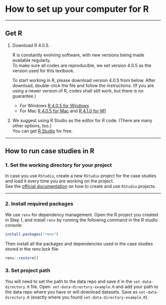 # How to set up your computer for R

---

## Get R

1. Download R 4.0.5.

   R is constantly evolving software, with new versions being made available regularly.  
   To make sure all codes are reproducible, we set version 4.0.5 as the version used for this textbook.

   To start working in R, please download version 4.0.5 from below. After download, double-click the file and follow the instructions. (If you are using a newer version of R, codes shall still work, but there is no guarantee.)

   - For Windows [R 4.0.5 for Windows](https://cran.r-project.org/bin/windows/base/old/4.0.5/)
   - For Mac [R 4.0.5 for Mac](https://cran.r-project.org/bin/macosx/base/R-4.0.5.pkg) and [R 4.1.0 for M1](https://cran.r-project.org/bin/macosx/big-sur-arm64/base/)

2. We suggest using R Studio as the editor for R code. (There are many other options, too.)  
   You can get [R Studio](https://rstudio.com/products/rstudio/download/) for free.

---

## How to run case studies in R

### 1. Set the working directory for your project

In case you use `RStudio`, create a new `RStudio` project for the case studies and load it every time you are working on the project.  
See the [official documentation](https://support.posit.co/hc/en-us/articles/200526207-Using-RStudio-Projects) on how to create and use `RStudio` projects.

---

### 2. Install required packages

We use `renv` for dependency management. Open the R project you created in Step 1, and install `renv` by running the following command in the R studio console:

```r
install.packages("renv")
```

Then install all the packages and dependencies used in the case studies stored in the renv.lock file:


```r
renv::restore()
```

### 3. Set project path
You will need to set the path to the data repo and save it in the
`set-data-directory.R` file. Open` set-data-directory-example.R` and add your path to the data repo where you have or will download datasets.
Save as `set-data-directory.R` (exactly where you found `set-data-directory-example.R`).
